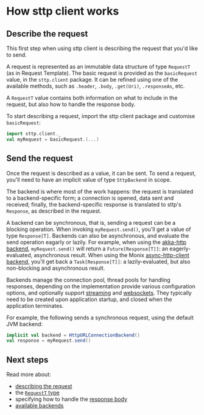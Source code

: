 # How sttp client works

## Describe the request

This first step when using sttp client is describing the request that you'd like to send. 

A request is represented as an immutable data structure of type `RequestT` (as in Request Template). The basic request is provided as the `basicRequest` value, in the `sttp.client` package. It can be refined using one of the available methods, such as `.header`, `.body`, `.get(Uri)`, `.responseAs`, etc.

A `RequestT` value contains both information on what to include in the request, but also how to handle the response body. 

To start describing a request, import the sttp client package and customise `basicRequest`:

```scala
import sttp.client._
val myRequest = basicRequest.(...)
```

## Send the request

Once the request is described as a value, it can be sent. To send a request, you'll need to have an implicit value of type `SttpBackend` in scope. 

The backend is where most of the work happens: the request is translated to a backend-specific form; a connection is opened, data sent and received; finally, the backend-specific response is translated to sttp's `Response`, as described in the request.

A backend can be synchronous, that is, sending a request can be a blocking operation. When invoking `myRequest.send()`, you'll get a value of type `Response[T]`. Backends can also be asynchronous, and evaluate the send operation eagarly or lazily. For example, when using the [akka-http backend](backends/akkahttp.html), `myRequest.send()` will return a `Future[Response[T]]`: an eagerly-evaluated, asynchronous result. When using the Monix [async-http-client backend](backends/asynchttpclient.html), you'll get back a `Task[Response[T]]`: a lazily-evaluated, but also non-blocking and asynchronous result. 

Backends manage the connection pool, thread pools for handling responses, depending on the implementation provide various configuration options, and optionally support [streaming](requests/streaming.html) and [websockets](requests/websockets.html). They typically need to be created upon application startup, and closed when the application terminates. 

For example, the following sends a synchronous request, using the default JVM backend:

```scala
implicit val backend = HttpURLConnectionBackend()
val response = myRequest.send()
```

## Next steps

Read more about:

* [describing the request](requests/basics.html)
* the [`RequestT` type](requests/type.html)
* specifying how to handle the [response body](responses/body.html)
* [available backends](backends/summary.html)
